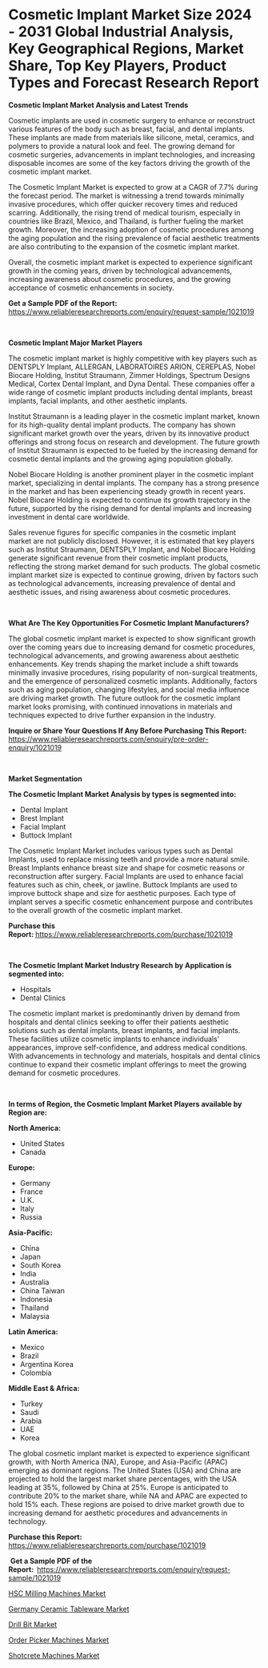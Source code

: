 <p><h1>Cosmetic Implant Market Size 2024 - 2031 Global Industrial Analysis, Key Geographical Regions, Market Share, Top Key Players, Product Types and Forecast Research Report</h1></p><p><strong>Cosmetic Implant Market Analysis and Latest Trends</strong></p>
<p><p>Cosmetic implants are used in cosmetic surgery to enhance or reconstruct various features of the body such as breast, facial, and dental implants. These implants are made from materials like silicone, metal, ceramics, and polymers to provide a natural look and feel. The growing demand for cosmetic surgeries, advancements in implant technologies, and increasing disposable incomes are some of the key factors driving the growth of the cosmetic implant market.</p><p>The Cosmetic Implant Market is expected to grow at a CAGR of 7.7% during the forecast period. The market is witnessing a trend towards minimally invasive procedures, which offer quicker recovery times and reduced scarring. Additionally, the rising trend of medical tourism, especially in countries like Brazil, Mexico, and Thailand, is further fueling the market growth. Moreover, the increasing adoption of cosmetic procedures among the aging population and the rising prevalence of facial aesthetic treatments are also contributing to the expansion of the cosmetic implant market.</p><p>Overall, the cosmetic implant market is expected to experience significant growth in the coming years, driven by technological advancements, increasing awareness about cosmetic procedures, and the growing acceptance of cosmetic enhancements in society.</p></p>
<p><strong>Get a Sample PDF of the Report:&nbsp;</strong> <a href="https://www.reliableresearchreports.com/enquiry/request-sample/1021019">https://www.reliableresearchreports.com/enquiry/request-sample/1021019</a></p>
<p>&nbsp;</p>
<p><strong>Cosmetic Implant Major Market Players</strong></p>
<p><p>The cosmetic implant market is highly competitive with key players such as DENTSPLY Implant, ALLERGAN, LABORATOIRES ARION, CEREPLAS, Nobel Biocare Holding, Institut Straumann, Zimmer Holdings, Spectrum Designs Medical, Cortex Dental Implant, and Dyna Dental. These companies offer a wide range of cosmetic implant products including dental implants, breast implants, facial implants, and other aesthetic implants.</p><p>Institut Straumann is a leading player in the cosmetic implant market, known for its high-quality dental implant products. The company has shown significant market growth over the years, driven by its innovative product offerings and strong focus on research and development. The future growth of Institut Straumann is expected to be fueled by the increasing demand for cosmetic dental implants and the growing aging population globally.</p><p>Nobel Biocare Holding is another prominent player in the cosmetic implant market, specializing in dental implants. The company has a strong presence in the market and has been experiencing steady growth in recent years. Nobel Biocare Holding is expected to continue its growth trajectory in the future, supported by the rising demand for dental implants and increasing investment in dental care worldwide.</p><p>Sales revenue figures for specific companies in the cosmetic implant market are not publicly disclosed. However, it is estimated that key players such as Institut Straumann, DENTSPLY Implant, and Nobel Biocare Holding generate significant revenue from their cosmetic implant products, reflecting the strong market demand for such products. The global cosmetic implant market size is expected to continue growing, driven by factors such as technological advancements, increasing prevalence of dental and aesthetic issues, and rising awareness about cosmetic procedures.</p></p>
<p>&nbsp;</p>
<p><strong>What Are The Key Opportunities For Cosmetic Implant Manufacturers?</strong></p>
<p><p>The global cosmetic implant market is expected to show significant growth over the coming years due to increasing demand for cosmetic procedures, technological advancements, and growing awareness about aesthetic enhancements. Key trends shaping the market include a shift towards minimally invasive procedures, rising popularity of non-surgical treatments, and the emergence of personalized cosmetic implants. Additionally, factors such as aging population, changing lifestyles, and social media influence are driving market growth. The future outlook for the cosmetic implant market looks promising, with continued innovations in materials and techniques expected to drive further expansion in the industry.</p></p>
<p><strong>Inquire or Share Your Questions If Any Before Purchasing This Report:</strong> <a href="https://www.reliableresearchreports.com/enquiry/pre-order-enquiry/1021019">https://www.reliableresearchreports.com/enquiry/pre-order-enquiry/1021019</a></p>
<p>&nbsp;</p>
<p><strong>Market Segmentation</strong></p>
<p><strong>The Cosmetic Implant Market Analysis by types is segmented into:</strong></p>
<p><ul><li>Dental Implant</li><li>Brest Implant</li><li>Facial Implant</li><li>Buttock Implant</li></ul></p>
<p><p>The Cosmetic Implant Market includes various types such as Dental Implants, used to replace missing teeth and provide a more natural smile. Breast Implants enhance breast size and shape for cosmetic reasons or reconstruction after surgery. Facial Implants are used to enhance facial features such as chin, cheek, or jawline. Buttock Implants are used to improve buttock shape and size for aesthetic purposes. Each type of implant serves a specific cosmetic enhancement purpose and contributes to the overall growth of the cosmetic implant market.</p></p>
<p><strong>Purchase this Report:&nbsp;</strong><a href="https://www.reliableresearchreports.com/purchase/1021019">https://www.reliableresearchreports.com/purchase/1021019</a></p>
<p>&nbsp;</p>
<p><strong>The Cosmetic Implant Market Industry Research by Application is segmented into:</strong></p>
<p><ul><li>Hospitals</li><li>Dental Clinics</li></ul></p>
<p><p>The cosmetic implant market is predominantly driven by demand from hospitals and dental clinics seeking to offer their patients aesthetic solutions such as dental implants, breast implants, and facial implants. These facilities utilize cosmetic implants to enhance individuals' appearances, improve self-confidence, and address medical conditions. With advancements in technology and materials, hospitals and dental clinics continue to expand their cosmetic implant offerings to meet the growing demand for cosmetic procedures.</p></p>
<p>&nbsp;</p>
<p><strong>In terms of Region, the Cosmetic Implant Market Players available by Region are:</strong></p>
<p>
    <p> <strong> North America: </strong>
        <ul>
            <li>United States</li>
            <li>Canada</li>
        </ul>
        </p> 
    <p> <strong> Europe: </strong>
        <ul>
            <li>Germany</li>
            <li>France</li>
            <li>U.K.</li>
            <li>Italy</li>
            <li>Russia</li>
        </ul>
        </p> 
    <p> <strong> Asia-Pacific: </strong>
        <ul>
            <li>China</li>
            <li>Japan</li>
            <li>South Korea</li>
            <li>India</li>
            <li>Australia</li>
            <li>China Taiwan</li>
            <li>Indonesia</li>
            <li>Thailand</li>
            <li>Malaysia</li>
        </ul>
        </p> 
    <p> <strong> Latin America: </strong>
        <ul>
            <li>Mexico</li>
            <li>Brazil</li>
            <li>Argentina Korea</li>
            <li>Colombia</li>
        </ul>
        </p> 
    <p> <strong> Middle East & Africa: </strong>
        <ul>
            <li>Turkey</li>
            <li>Saudi</li>
            <li>Arabia</li>
            <li>UAE</li>
            <li>Korea</li>
        </ul>
    </p>
    </p>
<p><p>The global cosmetic implant market is expected to experience significant growth, with North America (NA), Europe, and Asia-Pacific (APAC) emerging as dominant regions. The United States (USA) and China are projected to hold the largest market share percentages, with the USA leading at 35%, followed by China at 25%. Europe is anticipated to contribute 20% to the market share, while NA and APAC are expected to hold 15% each. These regions are poised to drive market growth due to increasing demand for aesthetic procedures and advancements in technology.</p></p>
<p><strong>Purchase this Report: </strong><a href="https://www.reliableresearchreports.com/purchase/1021019">https://www.reliableresearchreports.com/purchase/1021019</a></p>
<p>&nbsp;<strong>Get a Sample PDF of the Report:&nbsp;&nbsp;</strong><a href="https://www.reliableresearchreports.com/enquiry/request-sample/1021019">https://www.reliableresearchreports.com/enquiry/request-sample/1021019</a></p>
<p><strong></strong></p>
<p><p><a href="https://medium.com/@ameliahaleyi77567/hsc-milling-machines-market-size-and-market-trends-complete-industry-overview-2024-to-2031-80d54eb9958d">HSC Milling Machines Market</a></p><p><a href="https://github.com/beatblasta/Market-Research-Report-List-1/blob/main/germany-ceramic-tableware-market.md">Germany Ceramic Tableware Market</a></p><p><a href="https://github.com/angelajermaine/Market-Research-Report-List-1/blob/main/drill-bit-market.md">Drill Bit Market</a></p><p><a href="https://medium.com/@shanieprice69879/order-picker-machines-market-research-report-its-history-and-forecast-2024-to-2031-a740295d72a8">Order Picker Machines Market</a></p><p><a href="https://medium.com/@ameliahaleyi77567/shotcrete-machines-market-research-report-its-history-and-forecast-2024-to-2031-77501113d97e">Shotcrete Machines Market</a></p></p>